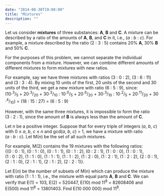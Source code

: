 ```yaml
---
date: "2014-08-30T19:00:00"
title: "Mixtures"
description: ""
---
```


<p>Let us consider <b>mixtures</b> of three substances: <b>A</b>, <b>B</b> and <b>C</b>. A mixture can be described by a ratio of the amounts of <b>A</b>, <b>B</b>, and <b>C</b> in it, i.e., (<var>a</var> : <var>b</var> : <var>c</var>). For example, a mixture described by the ratio (2 : 3 : 5) contains 20% <b>A</b>, 30% <b>B</b> and 50% <b>C</b>.</p>
<p>For the purposes of this problem, we cannot separate the individual components from a mixture. However, we can combine different amounts of different mixtures to form mixtures with new ratios.</p>
<p>For example, say we have three mixtures with ratios (3 : 0 : 2), (3 : 6 : 11) and (3 : 3 : 4). By mixing 10 units of the first, 20 units of the second and 30 units of the third, we get a new mixture with ratio (6 : 5 : 9), since:
(10·<sup>3</sup>/<sub>5</sub> + 20·<sup>3</sup>/<sub>20</sub> + 30·<sup>3</sup>/<sub>10</sub> : 10·<sup>0</sup>/<sub>5</sub> + 20·<sup>6</sup>/<sub>20</sub> + 30·<sup>3</sup>/<sub>10</sub> : 10·<sup>2</sup>/<sub>5</sub> + 20·<sup>11</sup>/<sub>20</sub> + 30·<sup>4</sup>/<sub>10</sub>)
= (18 : 15 : 27) = (6 : 5 : 9)</p>
<p>However, with the same three mixtures, it is impossible to form the ratio (3 : 2 : 1), since the amount of <b>B</b> is always less than the amount of <b>C</b>.</p>
<p>Let <var>n</var> be a positive integer. Suppose that for every triple of integers (<var>a</var>, <var>b</var>, <var>c</var>) with 0 ≤ <var>a</var>, <var>b</var>, <var>c</var> ≤ <var>n</var> and gcd(<var>a</var>, <var>b</var>, <var>c</var>) = 1, we have a mixture with ratio (<var>a</var> : <var>b</var> : <var>c</var>). Let M(<var>n</var>) be the set of all such mixtures.</p>
<p>For example, M(2) contains the 19 mixtures with the following ratios:
{(0 : 0 : 1), (0 : 1 : 0), (0 : 1 : 1), (0 : 1 : 2), (0 : 2 : 1), 
(1 : 0 : 0), (1 : 0 : 1), (1 : 0 : 2), (1 : 1 : 0), (1 : 1 : 1), 
(1 : 1 : 2), (1 : 2 : 0), (1 : 2 : 1), (1 : 2 : 2), (2 : 0 : 1), 
(2 : 1 : 0), (2 : 1 : 1), (2 : 1 : 2), (2 : 2 : 1)}.</p>
<p>Let E(<var>n</var>) be the number of subsets of M(<var>n</var>) which can produce the mixture with ratio (1 : 1 : 1), i.e., the mixture with equal parts <b>A</b>, <b>B</b> and <b>C</b>. 
We can verify that E(1) = 103, E(2) = 520447, E(10) mod 11<sup>8</sup> = 82608406 and E(500) mod 11<sup>8</sup> = 13801403.
Find E(10 000 000) mod 11<sup>8</sup>.</p>

